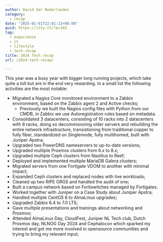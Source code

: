 ```yaml
---
author: David der Nederlanden
category:
  - recap
date: "2025-01-01T22:01:13+00:00"
guid: https://itty.nl/?p=183
tag:
  - experience
  - it
  - lifestyle
  - tech-recap
title: 2024 Tech recap
url: /2024-tech-recap/

---
```

This year was a busy year with bigger long running projects, which take quite a toll but are in the end very rewarding. In a small list the following activities are the most notable:

- Migrated a Nagios Core monitored environment to a Zabbix environment, based on the Zabbix agent 2 and Active checks;
  - Previously we built the Nagios config files with Python from our CMDB, in Zabbix we use Autoregistration rules based on metadata.
- Consolidated 3 datacenters, consisting of 10 racks into 2 datacenters with 8 racks, doing so decommisioning older servers and rebuilding the entire network infrastructure, transistioning from traditional copper to fully fiber, standardized on Singlemode, fully multihomed, built with Juniper Apstra;
- Upgraded two PowerDNS nameservers to up-to-date versions;
- Upgraded multiple Proxmox clusters from 6.x to 8.x;
- Upgraded multiple Ceph clusters from Nautilus to Reef;
- Deployed and implemented multiple MariaDB Galera clusters;
- Migrated servers from one Fortigate VDOM to another with minimal impact;
- Expanded Ceph clusters and replaced nodes with live workloads;
- Cleaned up two RIPE ORGS and handled the audit of one;
- Built a campus network based on Fortiswitches managed by Fortigates.
- Worked together with Juniper on a Case Study about Juniper Apstra;
- Handled multiple CentOS 6 to AlmaLinux upgrades;
- Upgraded Zabbix 6.4 to 7.0 LTS;
- Gave multiple presentations and trainings about networking and Proxmox;
- Attended AlmaLinux Day, CloudFest, Juniper NL Tech club, Dutch Proxmox day, NLNOG Day 2024 and Cephalocon which sparked my interest and got me more involved in opensource communities and trying to bring my relevant input;
